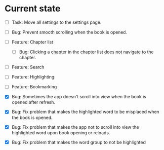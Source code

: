 # Current state
- [ ] Task: Move all settings to the settings page.
- [ ] Bug: Prevent smooth scrolling when the book is opened.
- [ ] Feature: Chapter list
  - [ ] Bug: Clicking a chapter in the chapter list does not navigate to the
    chapter.
- [ ] Feature: Search
- [ ] Feature: Highlighting
- [ ] Feature: Bookmarking


- [x] Bug: Sometimes the app doesn't scroll into view when the book is opened after refresh.
- [x] Bug: Fix problem that makes the highlighted word to be misplaced when the 
    book is opened.
- [x] Bug: Fix problem that makes the app not to scroll into view the highlighted word upon book opening or reloads.
- [x] Bug: Fix problem that makes the word group to not be highlighted
